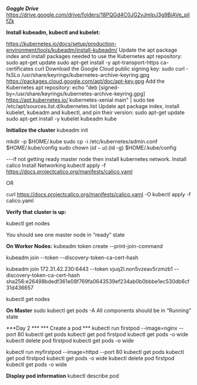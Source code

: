 
***Goggle Drive***
https://drive.google.com/drive/folders/18PQGd4C0JG2vJmIpJ3g9BiAVe_pilfZk


**Install kubeadm, kubectl and kubelet:**

https://kubernetes.io/docs/setup/production-environment/tools/kubeadm/install-kubeadm/
Update the apt package index and install packages needed to use the Kubernetes apt repository:
sudo apt-get update
sudo apt-get install -y apt-transport-https ca-certificates curl
Download the Google Cloud public signing key:
sudo curl -fsSLo /usr/share/keyrings/kubernetes-archive-keyring.gpg https://packages.cloud.google.com/apt/doc/apt-key.gpg
Add the Kubernetes apt repository:
echo "deb [signed-by=/usr/share/keyrings/kubernetes-archive-keyring.gpg] https://apt.kubernetes.io/ kubernetes-xenial main" | sudo tee /etc/apt/sources.list.d/kubernetes.list
Update apt package index, install kubelet, kubeadm and kubectl, and pin their version:
sudo apt-get update
sudo apt-get install -y kubelet kubeadm kube

**Initialize the cluster**
  kubeadm init

  mkdir -p $HOME/.kube
  sudo cp -i /etc/kubernetes/admin.conf $HOME/.kube/config
  sudo chown $(id -u):$(id -g) $HOME/.kube/config
  
  ---if not getting ready master node then install kubernetes network. Install calico
  Install Networking
  kubectl apply -f https://docs.projectcalico.org/manifests/calico.yaml

  OR

  curl https://docs.projectcalico.org/manifests/calico.yaml -O
  kubectl apply -f calico.yaml

**Verify that cluster is up:**

  kubectl get nodes

  You should see one master node in “ready” state

**On Worker Nodes:**
kubeadm token create --print-join-command

kubeadm join <ip address:port> --token <Some-token> --discovery-token-ca-cert-hash <SomeHash>

kubeadm join 172.31.42.230:6443 --token vjuq2l.non5vzeav5rzmzb1     --discovery-token-ca-cert-hash sha256:e26498bdedf361e08f769fa0643539ef234ab0b0bbbe1ec530db6cf31d436657

kubectl get nodes

**On Master**
sudo kubectl get pods -A
All components should be in “Running” state

***Day 2 ***
  *** Create a pod ***
  kubectl run firstpod --image=nginx --port 80
  kubectl get pods
  kubectl get pod firstpod
  kubectl get pods -o wide
  kubectl delete pod firstpod
  kubectl get pods -o wide

  kubectl run myfirstpod --image=httpd --port 80
  kubectl get pods
  kubectl get pod firstpod
  kubectl get pods -o wide
  kubectl delete pod firstpod
  kubectl get pods -o wide


**Display pod information**
kubectl describe pod <podname>



